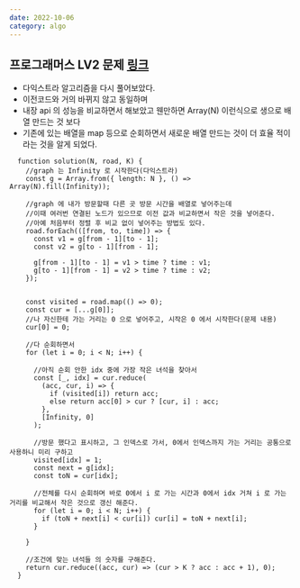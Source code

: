 ```yaml
---
date: 2022-10-06
category: algo
---
```


## 프로그래머스 LV2 문제 [링크](https://school.programmers.co.kr/learn/courses/30/lessons/12978)

- 다익스트라 알고리즘을 다시 풀어보았다.
- 이전코드와 거의 바뀌지 않고 동일하며
- 내장 api 의 성능을 비교하면서 해보았고 웬만하면 Array(N) 이런식으로 생으로 배열 만드는 것 보다
- 기존에 있는 배열을 map 등으로 순회하면서 새로운 배열 만드는 것이 더 효율 적이라는 것을 알게 되었다.

```
  function solution(N, road, K) {
    //graph 는 Infinity 로 시작한다(다익스트라)
    const g = Array.from({ length: N }, () => Array(N).fill(Infinity));

    //graph 에 내가 방문할때 다른 곳 방문 시간을 배열로 넣어주는데
    //이때 여러번 연결된 노드가 있으므로 이전 값과 비교하면서 작은 것을 넣어준다.
    //아예 처음부터 정렬 후 비교 없이 넣어주는 방법도 있다.
    road.forEach(([from, to, time]) => {
      const v1 = g[from - 1][to - 1];
      const v2 = g[to - 1][from - 1];

      g[from - 1][to - 1] = v1 > time ? time : v1;
      g[to - 1][from - 1] = v2 > time ? time : v2;
    });


    const visited = road.map(() => 0);
    const cur = [...g[0]];
    //나 자신한테 가는 거리는 0 으로 넣어주고, 시작은 0 에서 시작한다(문제 내용)
    cur[0] = 0;

    //다 순회하면서
    for (let i = 0; i < N; i++) {

      //아직 순회 안한 idx 중에 가장 작은 녀석을 찾아서
      const [_, idx] = cur.reduce(
        (acc, cur, i) => {
          if (visited[i]) return acc;
          else return acc[0] > cur ? [cur, i] : acc;
        },
        [Infinity, 0]
      );

      //방문 했다고 표시하고, 그 인덱스로 가서, 0에서 인덱스까지 가는 거리는 공통으로 사용하니 미리 구하고
      visited[idx] = 1;
      const next = g[idx];
      const toN = cur[idx];

      //전체를 다시 순회하며 바로 0에서 i 로 가는 시간과 0에서 idx 거쳐 i 로 가는 거리를 비교해서 작은 것으로 갱신 해준다.
      for (let i = 0; i < N; i++) {
        if (toN + next[i] < cur[i]) cur[i] = toN + next[i];
      }

    }

    //조건에 맞는 녀석들 의 숫자를 구해준다.
    return cur.reduce((acc, cur) => (cur > K ? acc : acc + 1), 0);
  }

```

